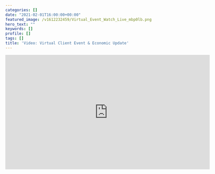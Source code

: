 ```yaml
---
categories: []
date: "2021-02-01T16:00:00+00:00"
featured_image: /v1612232459/Virtual_Event_Watch_Live_mbp0lb.png
hero_text: ""
keywords: []
profile: []
tags: []
title: 'Video: Virtual Client Event & Economic Update'
---
```

<iframe src="https://player.vimeo.com/video/507336939" width="640" height="360" frameborder="0" allow="autoplay; fullscreen; picture-in-picture" allowfullscreen></iframe>
